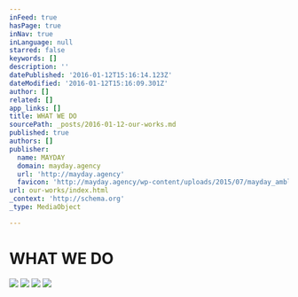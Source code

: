 ```yaml
---
inFeed: true
hasPage: true
inNav: true
inLanguage: null
starred: false
keywords: []
description: ''
datePublished: '2016-01-12T15:16:14.123Z'
dateModified: '2016-01-12T15:16:09.301Z'
author: []
related: []
app_links: []
title: WHAT WE DO
sourcePath: _posts/2016-01-12-our-works.md
published: true
authors: []
publisher:
  name: MAYDAY
  domain: mayday.agency
  url: 'http://mayday.agency'
  favicon: 'http://mayday.agency/wp-content/uploads/2015/07/mayday_amblem-siyah.jpg'
url: our-works/index.html
_context: 'http://schema.org'
_type: MediaObject

---
```

# WHAT WE DO
![](https://the-grid-user-content.s3-us-west-2.amazonaws.com/2aeb40d0-3abf-49c4-84a5-873eb8ec8ec2.jpg)
![](https://the-grid-user-content.s3-us-west-2.amazonaws.com/5bbb3539-55a7-4ebc-9753-04044cd5e34d.jpg)
![](https://the-grid-user-content.s3-us-west-2.amazonaws.com/8f4dfae2-296a-49d9-80f0-38a6cbef7578.jpg)
![](https://the-grid-user-content.s3-us-west-2.amazonaws.com/8b26356e-5f96-4a73-8d3b-edf29ea9b9e9.jpg)